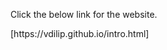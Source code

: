 <html>
<body>
<p>Click the below link for the website.</p>
</body>
</html>
[https://vdilip.github.io/intro.html]

